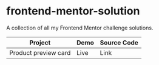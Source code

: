 # frontend-mentor-solution
A collection of all my Frontend Mentor challenge solutions.


| Project     |  Demo       | Source Code |
| ----------- | ----------- | ----------- |
| Product preview card  |  Live  | Link |
